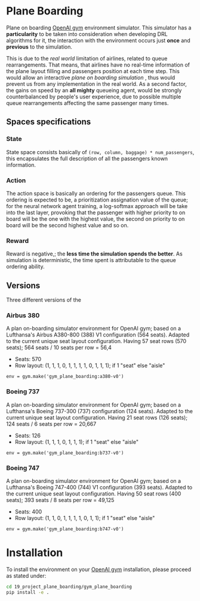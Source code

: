 # Plane Boarding
Plane on boarding [OpenAI gym](https://github.com/openai/gym) environment simulator. This simulator has a 
__particularity__ to be taken into consideration when developing DRL algorithms for it, the interaction with the 
environment occurs just __once__ and __previous__ to the simulation. 

This is due to the _real world_ limitation of airlines, related to queue rearrangements. That means, that airlines have
no real-time information of the plane layout filling and passengers position at each time step. This would allow an
interactive _plane on boarding simulation_ , thus would prevent us from any implementation in the real world. As a
second factor, the gains on speed by an __all mighty__ queueing agent, would be strongly counterbalanced by people's
user experience, due to possible multiple queue rearrangements affecting the same passenger many times. 

## Spaces specifications
### State
State space consists basically of ```(row, column, baggage) * num_passengers```, this encapsulates the full description
of all the passengers known information.

### Action
The action space is basically an ordering for the passengers queue. This ordering is expected to be, a prioritization
assignation value of the queue; for the neural network agent training, a log-softmax approach will be take into the last 
layer, provoking that the passenger with higher priority to on board will be the one with the highest value, the second 
on priority to on board will be the second highest value and so on.

### Reward
Reward is negative,; the __less time the simulation spends the better__. As simulation is deterministic, the time spent is
 attributable to the queue ordering ability.

## Versions
Three different versions of the 

### Airbus  380
A plan on-boarding simulator environment for OpenAI gym; based on a Lufthansa's Airbus A380-800 (388) V1 configuration
(564 seats). Adapted to the current unique seat layout configuration. Having 57 seat rows (570 seats); 
564 seats / 10 seats per row = 56,4

- Seats: 570
- Row layout: (1, 1, 1, 0, 1, 1, 1, 1, 0, 1, 1, 1); if 1 "seat" else "aisle"

```
env = gym.make('gym_plane_boarding:a380-v0')
```

### Boeing 737
A plan on-boarding simulator environment for OpenAI gym; based on a Lufthansa's Boeing 737-300 (737) configuration 
(124 seats). Adapted to the current unique seat layout configuration. Having 21 seat rows (126 seats);
124 seats / 6 seats per row = 20,667

- Seats: 126
- Row layout: (1, 1, 1, 0, 1, 1, 1); if 1 "seat" else "aisle"

```
env = gym.make('gym_plane_boarding:b737-v0')
```

### Boeing 747
A plan on-boarding simulator environment for OpenAI gym; based on a Lufthansa's Boeing 747-400 (744) V1 configuration
(393 seats). Adapted to the current unique seat layout configuration. Having 50 seat rows (400 seats);
 393 seats / 8 seats per row = 49,125
 
- Seats: 400
- Row layout: (1, 1, 0, 1, 1, 1, 1, 0, 1, 1); if 1 "seat" else "aisle"

 ```
env = gym.make('gym_plane_boarding:b747-v0')
```

# Installation
To install the environment on your [OpenAI gym](https://github.com/openai/gym) installation, please proceed as stated
under:
```bash
cd 19_project_plane_boarding/gym_plane_boarding
pip install -e .
```
